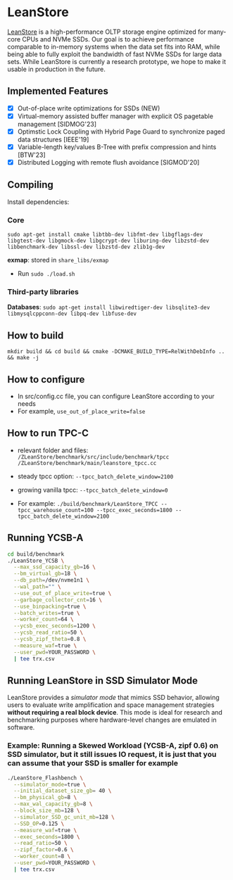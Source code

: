 # LeanStore

[LeanStore](https://db.in.tum.de/~leis/papers/leanstore.pdf) is a high-performance OLTP storage engine optimized for many-core CPUs and NVMe SSDs. Our goal is to achieve performance comparable to in-memory systems when the data set fits into RAM, while being able to fully exploit the bandwidth of fast NVMe SSDs for large data sets. While LeanStore is currently a research prototype, we hope to make it usable in production in the future.

## Implemented Features
- [x] Out-of-place write optimizations for SSDs  (NEW)
- [x] Virtual-memory assisted buffer manager with explicit OS pagetable management  [SIDMOG'23]
- [x] Optimstic Lock Coupling with Hybrid Page Guard to synchronize paged data structures [IEEE'19]
- [x] Variable-length key/values B-Tree with prefix compression and hints  [BTW'23]
- [x] Distributed Logging with remote flush avoidance [SIGMOD'20]

## Compiling
Install dependencies:

### Core
`sudo apt-get install cmake libtbb-dev libfmt-dev libgflags-dev libgtest-dev libgmock-dev libgcrypt-dev liburing-dev libzstd-dev libbenchmark-dev libssl-dev libzstd-dev zlib1g-dev`

**exmap**: stored in `share_libs/exmap`
- Run `sudo ./load.sh`

### Third-party libraries
 
**Databases**: `sudo apt-get install libwiredtiger-dev libsqlite3-dev libmysqlcppconn-dev libpq-dev libfuse-dev`

## How to build

`mkdir build && cd build && cmake -DCMAKE_BUILD_TYPE=RelWithDebInfo .. && make -j`


## How to configure
- In src/config.cc file, you can configure LeanStore according to your needs
- For example, ``use_out_of_place_write=false``

## How to run TPC-C
- relevant folder and files: ``/ZLeanStore/benchmark/src/include/benchmark/tpcc`` ``/ZLeanStore/benchmark/main/leanstore_tpcc.cc``
- steady tpcc option: ``--tpcc_batch_delete_window=2100`` 
- growing vanilla tpcc:  ``--tpcc_batch_delete_window=0`` 

- For example:  ``./build/benchmark/LeanStore_TPCC --tpcc_warehouse_count=100 --tpcc_exec_seconds=1800 --tpcc_batch_delete_window=2100``


## Running YCSB-A

```bash
cd build/benchmark
./LeanStore_YCSB \
  --max_ssd_capacity_gb=16 \
  --bm_virtual_gb=18 \
  --db_path=/dev/nvme1n1 \
  --wal_path="" \
  --use_out_of_place_write=true \
  --garbage_collector_cnt=16 \
  --use_binpacking=true \
  --batch_writes=true \
  --worker_count=64 \
  --ycsb_exec_seconds=1200 \
  --ycsb_read_ratio=50 \
  --ycsb_zipf_theta=0.8 \
  --measure_waf=true \
  --user_pwd=YOUR_PASSWORD \
  | tee trx.csv
```


## Running LeanStore in SSD Simulator Mode

LeanStore provides a *simulator mode* that mimics SSD behavior, allowing users to evaluate write amplification and space management strategies **without requiring a real block device**. This mode is ideal for research and benchmarking purposes where hardware-level changes are emulated in software.

### Example: Running a Skewed Workload (YCSB-A, zipf 0.6) on SSD simulator, but it still issues IO request, it is just that you can assume that your SSD is smaller for example

```bash
./LeanStore_Flashbench \
  --simulator_mode=true \
  --initial_dataset_size_gb= 40 \
  --bm_physical_gb=8 \
  --max_wal_capacity_gb=8 \
  --block_size_mb=128 \
  --simulator_SSD_gc_unit_mb=128 \
  --SSD_OP=0.125 \
  --measure_waf=true \
  --exec_seconds=1800 \
  --read_ratio=50 \
  --zipf_factor=0.6 \
  --worker_count=8 \
  --user_pwd=YOUR_PASSWORD \
  | tee trx.csv

